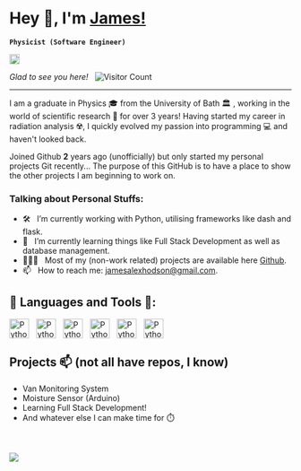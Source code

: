 # Hey 👋, I'm [James!](https://github.com/jamesdidathing)
**` Physicist (Software Engineer) `**

<a href='https://www.linkedin.com/in/james-a-hodson/'><img alt="linkedin" src="https://img.shields.io/badge/LinkedIn-0077B5?style=for-the-badge&logo=linkedin&logoColor=white" height='18px'/></a> 

*Glad to see you here!* &nbsp; ![Visitor Count](https://komarev.com/ghpvc/?username=jamesdidathing&color=green)

-----------------------------------

I am a graduate in Physics 🎓 from the University of Bath 🏛 , working in the world of scientific research 🔬 for over 3 years! Having started my career in radiation analysis ☢️, I quickly evolved my passion into programming 💻 and haven't looked back.

Joined Github **2** years ago (unofficially) but only started my personal projects Git recently... The purpose of this GitHub is to have a place to show the other projects I am beginning to work on.

### Talking about Personal Stuffs:

- 🛠 &nbsp; I’m currently working with Python, utilising frameworks like dash and flask.
- 🌱 &nbsp; I’m currently learning things like Full Stack Development as well as database management.
- 👨🏻‍💻 &nbsp; Most of my (non-work related) projects are available here [Github](https://github.com/jamesdidathing).
- 📫 &nbsp; How to reach me: jamesalexhodson@gmail.com.

## 🔨 Languages and Tools 🔨:
<img align="left" alt="Python" width="35px" style="padding-right:10px;" src="https://cdn.jsdelivr.net/gh/devicons/devicon/icons/python/python-original.svg" />
<img align="left" alt="Python" width="35px" style="padding-right:10px;" src="https://cdn.jsdelivr.net/gh/devicons/devicon/icons/linux/linux-original.svg" />
<img align="left" alt="Python" width="35px" style="padding-right:10px;" src="https://cdn.jsdelivr.net/gh/devicons/devicon/icons/github/github-original.svg" />
<img align="left" alt="Python" width="35px" style="padding-right:10px;" src="https://cdn.jsdelivr.net/gh/devicons/devicon/icons/gitlab/gitlab-original.svg" />
<img align="left" alt="Python" width="35px" style="padding-right:10px;" src="https://cdn.jsdelivr.net/gh/devicons/devicon/icons/latex/latex-original.svg" />
<img align="left" alt="Python" width="35px" style="padding-right:10px;" src="https://cdn.jsdelivr.net/gh/devicons/devicon/icons/vscode/vscode-original.svg" />

<br/><br/>


## Projects 📫 (not all have repos, I know)
- Van Monitoring System
- Moisture Sensor (Arduino)
- Learning Full Stack Development!
- And whatever else I can make time for ⏱️

<br/><br/>
<a href="https://github.com/anuraghazra/github-readme-stats">
  <img align="center" src="https://github-readme-stats.vercel.app/api?username=jamesdidathing&show_icons=true&theme=radical" />
</a>



